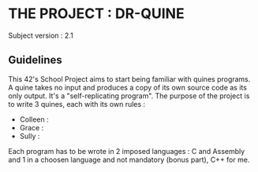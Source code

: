 # THE PROJECT : DR-QUINE
Subject version : 2.1
## Guidelines
This 42's School Project aims to start being familiar with quines programs. A quine takes no input and produces a copy of its own source code as its only output.
It's a "self-replicating program". The purpose of the project is to write 3 quines, each with its own rules :
- Colleen :
- Grace :
- Sully :

Each program has to be wrote in 2 imposed languages : C and Assembly and 1 in a choosen language and not mandatory (bonus part), C++ for me. 
